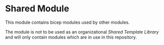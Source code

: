 # Shared Module

This module contains bicep modules used by other modules.

The module is not to be used as an organizational _Shared Template Library_ and will only contain modules which are in use in this repository.
